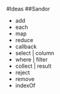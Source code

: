 #Ideas
##Sandor
* add
* each
* map
* reduce
* callback
* select | column
* where | filter
* collect | result
* reject
* remove
* indexOf
